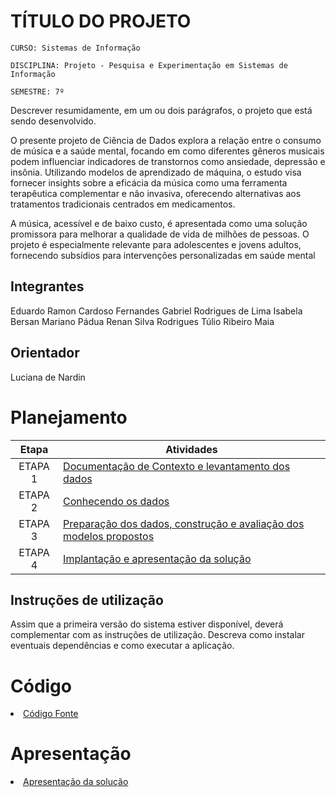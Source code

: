 # TÍTULO DO PROJETO

`CURSO: Sistemas de Informação`

`DISCIPLINA: Projeto - Pesquisa e Experimentação em Sistemas de Informação`

`SEMESTRE: 7º`

Descrever resumidamente, em um ou dois parágrafos, o projeto que está sendo desenvolvido.

O presente projeto de Ciência de Dados explora a relação entre o consumo de música e a saúde mental, focando em como diferentes gêneros musicais podem influenciar indicadores de transtornos como ansiedade, depressão e insônia. Utilizando modelos de aprendizado de máquina, o estudo visa fornecer insights sobre a eficácia da música como uma ferramenta terapêutica complementar e não invasiva, oferecendo alternativas aos tratamentos tradicionais centrados em medicamentos.

A música, acessível e de baixo custo, é apresentada como uma solução promissora para melhorar a qualidade de vida de milhões de pessoas. O projeto é especialmente relevante para adolescentes e jovens adultos, fornecendo subsídios para intervenções personalizadas em saúde mental

## Integrantes

Eduardo Ramon Cardoso Fernandes
Gabriel Rodrigues de Lima
Isabela Bersan Mariano Pádua
Renan Silva Rodrigues
Túlio Ribeiro Maia

## Orientador

Luciana de Nardin

# Planejamento

| Etapa         | Atividades |
|  :----:   | ----------- |
| ETAPA 1         |[Documentação de Contexto e levantamento dos dados](docs/contexto.md) <br> |
| ETAPA 2         |[Conhecendo os dados](docs/conhecendo-dados.md) <br> |
| ETAPA 3         |[Preparação dos dados, construção e avaliação dos modelos propostos](docs/construindo-modelos.md) |
| ETAPA 4        |[Implantação e apresentação da solução](docs/implantação-apresentacao.md) <br>  |

## Instruções de utilização

Assim que a primeira versão do sistema estiver disponível, deverá complementar com as instruções de utilização. Descreva como instalar eventuais dependências e como executar a aplicação.

# Código

<li><a href="src/README.md"> Código Fonte</a></li>

# Apresentação

<li><a href="presentation/README.md"> Apresentação da solução</a></li>
